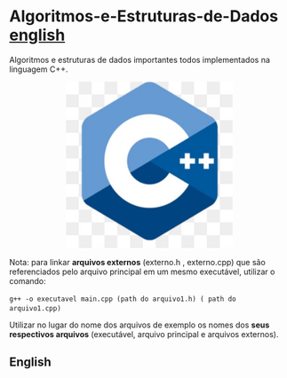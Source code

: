 # Algoritmos-e-Estruturas-de-Dados [english](##english)
Algoritmos e estruturas de dados importantes todos implementados na linguagem C++.

<p align="center">
  <img width="300" height="300" src="/images/cppLogo.png">
</p>


Nota: para linkar **arquivos externos** (externo.h , externo.cpp) que são referenciados pelo arquivo principal em um mesmo executável, utilizar o comando:

`g++ -o executavel main.cpp (path do arquivo1.h) ( path do arquivo1.cpp)`

Utilizar no lugar do nome dos arquivos de exemplo os nomes dos **seus respectivos arquivos** (executável, arquivo principal e arquivos externos).


## English


